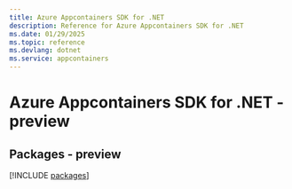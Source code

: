 ```yaml
---
title: Azure Appcontainers SDK for .NET
description: Reference for Azure Appcontainers SDK for .NET
ms.date: 01/29/2025
ms.topic: reference
ms.devlang: dotnet
ms.service: appcontainers
---
```

# Azure Appcontainers SDK for .NET - preview
## Packages - preview
[!INCLUDE [packages](appcontainers-index.md)]